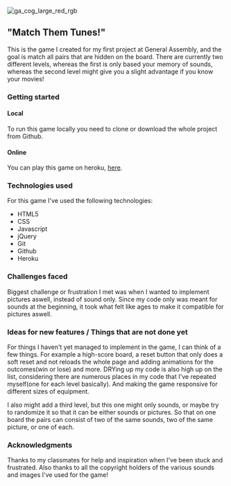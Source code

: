 ![ga_cog_large_red_rgb](https://cloud.githubusercontent.com/assets/40461/8183776/469f976e-1432-11e5-8199-6ac91363302b.png)


## "Match Them Tunes!"
  This is the game I created for my first project at General Assembly, and the goal is match all pairs that are hidden on the board. There are currently two different levels, whereas the first is only based your memory of sounds, whereas the second level might give you a slight advantage if you know your movies!



### Getting started
#### Local
  To run this game locally you need to clone or download the whole project from Github.

#### Online
  You can play this game on heroku, [here](https://stormy-sea-23679.herokuapp.com/).


### Technologies used
  For this game I've used the following technologies:
  - HTML5
  - CSS
  - Javascript
  - jQuery
  - Git
  - Github
  - Heroku


### Challenges faced
  Biggest challenge or frustration I met was when I wanted to implement pictures aswell, instead of sound only. Since my code only was meant for sounds at the beginning, it took what felt like ages to make it compatible for pictures aswell.


### Ideas for new features / Things that are not done yet
  For things I haven't yet managed to implement in the game, I can think of a few things. For example a high-score board, a reset button that only does a soft reset and not reloads the whole page and adding animations for the outcomes(win or lose) and more.
  DRYing up my code is also high up on the list, considering there are numerous places in my code that I've repeated myself(one for each level basically).
  And making the game responsive for different sizes of equipment.

  I also might add a third level, but this one might only sounds, or maybe try to randomize it so that it can be either sounds or pictures. So that on one board the pairs can consist of two of the same sounds, two of the same picture, or one of each.

### Acknowledgments
  Thanks to my classmates for help and inspiration when I've been stuck and frustrated.
  Also thanks to all the copyright holders of the various sounds and images I've used for the game!
